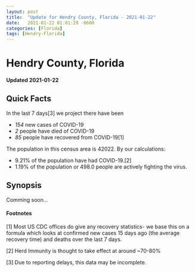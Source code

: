 ```yaml
---
layout: post
title:  "Update for Hendry County, Florida - 2021-01-22"
date:   2021-01-22 01:01:29 -0600
categories: [Florida]
tags: [Hendry-Florida]
---
```


# Hendry County, Florida
#### Updated 2021-01-22

## Quick Facts

In the last 7 days[3] we project there have been
- *154* new cases of COVID-19
- *2* people have died of COVID-19
- *85* people have recovered from COVID-19[1]

The population in this census area is 42022. By our calculations:
- 9.21% of the population have had COVID-19.[2]
- 1.19% of the population or 498.0 people are actively fighting the virus.

## Synopsis

Comming soon...


#### Footnotes

[1] Most US CDC offices do give any recovery statistics- we base this on a formula which looks at confirmed new cases
15 days ago (the average recovery time) and deaths over the last 7 days.

[2] Herd Immunity is thought to take effect at around ~70-80%

[3] Due to reporting delays, this data may be incomplete.
 
    